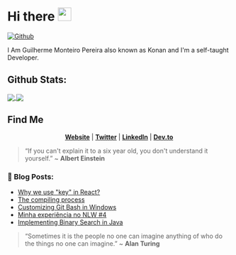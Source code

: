 # Hi there <img src="https://raw.githubusercontent.com/MartinHeinz/MartinHeinz/master/wave.gif" width="30px">

[![Github](https://img.shields.io/github/followers/GMkonan?label=Follow&style=social)](https://github.com/GMkonan)
  
I Am Guilherme Monteiro Pereira also known as Konan and I'm a self-taught Developer.

## Github Stats:

<div>
  <a href="#">
    <img align="center" src="https://github-readme-stats-5wvjxcbzk-rickstaa.vercel.app/api?username=GMkonan&count_private=true&include_all_commits=true&role=OWNER,COLLABORATOR,ORGANIZATION_MEMBER&show_icons=true&line_height=20&count_private=true&title_color=ffffff&text_color=c9cacc&icon_color=2bbc8a&bg_color=1d1f21" />
  </a>
    <a href="#">
    <img align="center" src="https://github-readme-stats-5wvjxcbzk-rickstaa.vercel.app/api/top-langs/?username=GMkonan&role=OWNER,COLLABORATOR,ORGANIZATION_MEMBER&exclude_repo=Senac-Projeto&hide=Handlebars,Makefile&count_private=true&title_color=ffffff&text_color=c9cacc&icon_color=2bbc8a&bg_color=1d1f21&layout=compact" />
  </a>
</div>

## Find Me

<p align="center">
    <strong><a href="https://guilhermemonteiro.dev/">Website</a></strong> |
    <strong><a href="https://twitter.com/GuilhermeKonan">Twitter</a></strong> |
    <strong><a href="https://www.linkedin.com/in/gmkonan/">LinkedIn</a></strong> |
    <strong><a href="https://dev.to/gmkonan">Dev.to</a></strong>
</p>

> “If you can't explain it to a six year old, you don't understand it yourself.”
> ~ <b>Albert Einstein</b>

<h3><b>📕 Blog Posts:</b></h3>

<!-- BLOG-POST-LIST:START -->
- [Why we use "key" in React?](https://dev.to/gmkonan/why-we-use-key-in-react-4a03)
- [The compiling process](https://dev.to/gmkonan/the-compiling-process-28do)
- [Customizing Git Bash in Windows](https://dev.to/gmkonan/customizing-git-bash-in-windows-2al3)
- [Minha experiência no NLW #4](https://dev.to/gmkonan/minha-experiencia-no-nlw-4-1o01)
- [Implementing Binary Search in Java](https://dev.to/gmkonan/implementing-binary-search-in-java-489a)
<!-- BLOG-POST-LIST:END -->

> “Sometimes it is the people no one can imagine anything of who do the things no one can imagine.”
> ~ <b>Alan Turing</b>

<!--
**GMkonan/GMkonan** is a ✨ _special_ ✨ repository because its `README.md` (this file) appears on your GitHub profile.

Here are some ideas to get you started:

- 🔭 I’m currently working on ...
- 🌱 I’m currently learning ...
- 👯 I’m looking to collaborate on ...
- 🤔 I’m looking for help with ...
- 💬 Ask me about ...
- 📫 How to reach me: ...
- 😄 Pronouns: ...
- ⚡ Fun fact: ...

“If you can’t explain it to a 6-year-old, you don’t understand it yourself,” ~ <b>Albert Einstein</b>

Forma de organizar pins caso queira botar algum dps
<a href="https://github.com/anuraghazra/github-readme-stats">
  <img align="center" src="https://github-readme-stats.vercel.app/api/pin/?username=anuraghazra&repo=github-readme-stats" />
</a>
<a href="https://github.com/anuraghazra/convoychat">
  <img align="center" src="https://github-readme-stats.vercel.app/api/pin/?username=anuraghazra&repo=convoychat" />
</a>
-->
